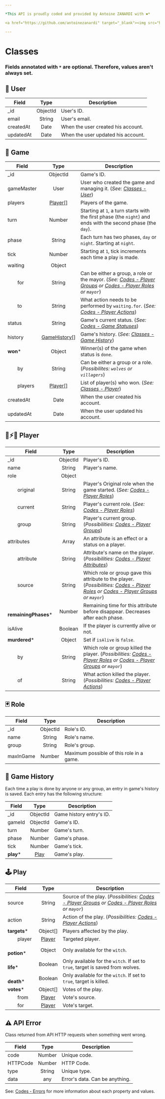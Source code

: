 ```yaml
---

*This API is proudly coded and provided by Antoine ZANARDI with ❤️*

<a href="https://github.com/antoinezanardi" target="_blank"><img src="https://img.shields.io/github/followers/antoinezanardi.svg?style=social&amp;label=Follow%20me%20%3A%29" alt="GitHub followers"/></a>

---
```


# Classes

### Fields annotated with `*` are optional. Therefore, values aren't always set.

## <a id="user-class"></a>👤 User

| Field                | Type     | Description                                                         |
|----------------------|:--------:|---------------------------------------------------------------------|
| _id                  | ObjectId | User's ID.                                                     |
| email                | String   | User's email.                                                     |
| createdAt            | Date     | When the user created his account.                                                     |
| updatedAt            | Date     | When the user updated his account.                                                     |

## <a id="game-class"></a>🎲 Game

| Field                | Type                      | Description                                                         |
|----------------------|:-------------------------------------:|---------------------------------------------------------------------|
| _id                  | ObjectId                              | Game's ID.                                                     |
| gameMaster           | User                                  | User who created the game and managing it. (_See: [Classes - User](#user-class)_)                                                     |
| players              | [Player[]](#player-class)             | Players of the game.                                                     |
| turn                 | Number                                | Starting at `1`, a turn starts with the first phase (the `night`) and ends with the second phase (the `day`).                                                    |
| phase                | String                                | Each turn has two phases, `day` or `night`. Starting at `night`.                                                    |
| tick                 | Number                                | Starting at `1`, tick increments each time a play is made.                                                    |
| waiting              | Object                                |                                                |
| &emsp;&emsp;for      | String                                | Can be either a group, a role or the mayor. (_See: [Codes - Player Groups](#player-groups) or [Codes - Player Roles](#player-roles) or `mayor`_)                                         |
| &emsp;&emsp;to       | String                                | What action needs to be performed by `waiting.for`. (_See: [Codes - Player Actions](#player-actions)_)                                         |
| status               | String                                | Game's current status. (_See: [Codes - Game Statuses](#game-statuses)_)                                                |
| history              | [GameHistory[]](#game-history-class)  | Game's history. (_See: [Classes - Game History](#game-history-class)_)                                                |
| **won***             | Object                                | Winner(s) of the game when status is `done`.                                                |
| &emsp;&emsp;by       | String                                | Can be either a group or a role. (_Possibilites: `wolves` or `villagers`_)                                                |
| &emsp;&emsp;players  | [Player[]](#player-class)             | List of player(s) who won. (_See: [Classes - Player](#player-class)_)                                                |
| createdAt            | Date                                  | When the user created his account.                                                     |
| updatedAt            | Date                                  | When the user updated his account.                                                     |

## <a id="player-class"></a>🐺⚡🧙 ‍Player

| Field                            | Type     | Description                                                         |
|----------------------------------|:--------:|---------------------------------------------------------------------|
| _id                              | ObjectId | Player's ID.                                                     |
| name                             | String   | Player's name.                                                     |
| role                             | Object   |                                                      |
| &emsp;&emsp;original             | String   | Player's Original role when the game started. (_See: [Codes - Player Roles](#player-roles)_)                                                    |
| &emsp;&emsp;current              | String   | Player's current role. (_See: [Codes - Player Roles](#player-roles)_)                                                    |
| &emsp;&emsp;group                | String   | Player's current group. (_Possibilities: [Codes - Player Groups](#player-groups)_)                                                    |
| attributes                       | Array    | An attribute is an effect or a status on a player.                                                     |
| &emsp;&emsp;attribute            | String   | Attribute's name on the player. (_Possibilities: [Codes - Player Attributes](#player-attributes)_)                                                    |
| &emsp;&emsp;source               | String   | Which role or group gave this attribute to the player. (_Possibilities: [Codes - Player Roles](#player-roles) or [Codes - Player Groups](#player-groups) or `mayor`_)                                                    |
| **&emsp;&emsp;remainingPhases*** | Number   | Remaining time for this attribute before disappear. Decreases after each phase. |
| isAlive                          | Boolean  | If the player is currently alive or not.                                                     |
| **murdered***                    | Object   | Set if `isAlive` is `false`.                                                    |
| &emsp;&emsp;by                   | String   | Which role or group killed the player. (_Possibilities: [Codes - Player Roles](#player-roles) or [Codes - Player Groups](#player-groups) or `mayor`_)                                                   |
| &emsp;&emsp;of                   | String   | What action killed the player. (_Possibilities: [Codes - Player Actions](#player-actions)_)                                                 |

## <a id="role-class"></a>🃏 Role

| Field                | Type     | Description                                                         |
|----------------------|:--------:|---------------------------------------------------------------------|
| _id                  | ObjectId | Role's ID.                                                     |
| name                 | String   | Role's name.                                                     |
| group                | String   | Role's group.                                                     |
| maxInGame            | Number   | Maximum possible of this role in a game.                                                     |

## <a id="game-history-class"></a>📜 Game History

Each time a play is done by anyone or any group, an entry in game's history is saved. Each entry has the following structure:

| Field                            | Type                      | Description                                                         |
|----------------------------------|:-------------------------:|---------------------------------------------------------------------|
| _id                              | ObjectId                  | Game history entry's ID.                                                     |
| gameId                           | ObjectId                  | Game's ID.                                                     |
| turn                             | Number                    | Game's turn.                                                     |
| phase                            | Number                    | Game's phase.                                                     |
| tick                             | Number                    | Game's tick.                                                     |
| **play***                        | [Play](#play-class)       | Game's play.                                                      |

## <a id="play-class"></a>🕹 Play
| Field                                  | Type                      | Description                                                         |
|----------------------------------------|:-------------------------:|---------------------------------------------------------------------|
| source                                 | String                    | Source of the play. (_Possibilities: [Codes - Player Groups](#player-groups) or [Codes - Player Roles](#player-roles) or `mayor`_)                                                      |
| action                                 | String                    | Action of the play. (_Possibilities: [Codes - Player Actions](#player-actions)_)                                                      |
| **targets***                           | Object[]                  | Players affected by the play.                                                      |
| &emsp;&emsp;player                     | [Player](#player-class)   | Targeted player.                                                      |
| **&emsp;&emsp;potion***                | Object                    | Only available for the `witch`.                                                      |
| **&emsp;&emsp;&emsp;&emsp;life***      | Boolean                   | Only available for the `witch`. If set to `true`, target is saved from wolves.                                                      |
| **&emsp;&emsp;&emsp;&emsp;death***     | Boolean                   | Only available for the `witch`. If set to `true`, target is killed.                                                      |
| **votes***                             | Object[]                  | Votes of the play.                                                      |
| &emsp;&emsp;from                       | [Player](#player-class)   | Vote's source.                                                      |
| &emsp;&emsp;for                        | [Player](#player-class)   | Vote's target.                                                      |

## <a id="error-class"></a>⚠️ API Error

Class returned from API HTTP requests when something went wrong.

| Field                | Type     | Description                                                         |
|----------------------|:--------:|---------------------------------------------------------------------|
| code                 | Number   | Unique code.                                                     |
| HTTPCode             | Number   | HTTP Code.                                                     |
| type                 | String   | Unique type.                                                     |
| data                 | any      | Error's data. Can be anything.                                                     |

See: [Codes - Errors](#errors) for more information about each property and values.
